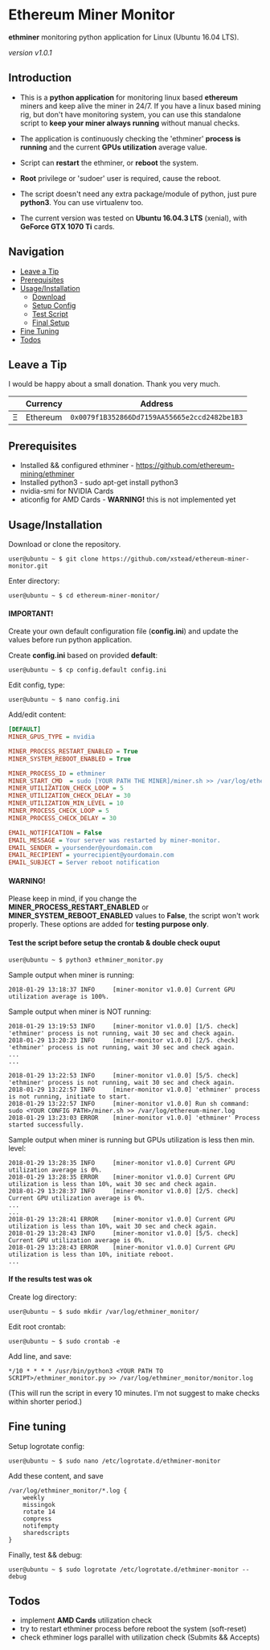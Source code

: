 # Ethereum Miner Monitor

**ethminer** monitoring python application for Linux (Ubuntu 16.04 LTS).

*version v1.0.1*

## Introduction

* This is a **python application** for monitoring linux based **ethereum** miners and keep alive the miner in 24/7. If you have a linux based mining rig, but don't have monitoring system, you can use this standalone script to **keep your miner always running** without manual checks.

* The application is continuously checking the 'ethminer' **process is running** and the current **GPUs utilization** average value.
* Script can **restart** the ethminer, or **reboot** the system.
* **Root** privilege or 'sudoer' user is required, cause the reboot.

* The script doesn't need any extra package/module of python, just pure **python3**. You can use virtualenv too.

* The current version was tested on **Ubuntu 16.04.3 LTS** (xenial), with **GeForce GTX 1070 Ti** cards.

## Navigation

* [Leave a Tip](#leave-a-tip)
* [Prerequisites](#prerequisites)
* [Usage/Installation](#usageinstallation)
    * [Download](#download)
    * [Setup Config](#setup-config)
    * [Test Script](#test-script)
    * [Final Setup](#final-setup)
* [Fine Tuning](#fine-tuning)
* [Todos](#todos)
    
## Leave a Tip

I would be happy about a small donation. Thank you very much.


|   | Currency | Address                                      |
|---|----------|----------------------------------------------|
| Ξ | Ethereum | `0x0079f1B352866Dd7159AA55665e2ccd2482be1B3` |

## Prerequisites

* Installed && configured ethminer - https://github.com/ethereum-mining/ethminer
* Installed python3 - sudo apt-get install python3
* nvidia-smi for NVIDIA Cards
* aticonfig for AMD Cards - **WARNING!** this is not implemented yet

## Usage/Installation

<a name="download"></a>
Download or clone the repository.

    user@ubuntu ~ $ git clone https://github.com/xstead/ethereum-miner-monitor.git

Enter directory:

    user@ubuntu ~ $ cd ethereum-miner-monitor/


#### IMPORTANT! <a name="setup-config"></a>
Create your own default configuration file (**config.ini**) and update the values before run python application.

Create **config.ini** based on provided **default**:

    user@ubuntu ~ $ cp config.default config.ini

Edit config, type:

    user@ubuntu ~ $ nano config.ini

Add/edit content:

```ini
[DEFAULT]
MINER_GPUS_TYPE = nvidia

MINER_PROCESS_RESTART_ENABLED = True
MINER_SYSTEM_REBOOT_ENABLED = True

MINER_PROCESS_ID = ethminer
MINER_START_CMD  = sudo [YOUR PATH THE MINER]/miner.sh >> /var/log/ethereum-miner.log
MINER_UTILIZATION_CHECK_LOOP = 5
MINER_UTILIZATION_CHECK_DELAY = 30
MINER_UTILIZATION_MIN_LEVEL = 10
MINER_PROCESS_CHECK_LOOP = 5
MINER_PROCESS_CHECK_DELAY = 30

EMAIL_NOTIFICATION = False
EMAIL_MESSAGE = Your server was restarted by miner-monitor.
EMAIL_SENDER = yoursender@yourdomain.com
EMAIL_RECIPIENT = yourrecipient@yourdomain.com
EMAIL_SUBJECT = Server reboot notification
```


#### WARNING!

Please keep in mind, if you change the **MINER_PROCESS_RESTART_ENABLED** or **MINER_SYSTEM_REBOOT_ENABLED** values to **False**, the script won't work properly. These options are added for **testing purpose only**.

#### Test the script before setup the crontab & double check ouput <a name="test-script"></a>

    user@ubuntu ~ $ python3 ethminer_monitor.py


Sample output when miner is running:

    2018-01-29 13:18:37 INFO     [miner-monitor v1.0.0] Current GPU utilization average is 100%.

Sample output when miner is NOT running:

    2018-01-29 13:19:53 INFO     [miner-monitor v1.0.0] [1/5. check] 'ethminer' process is not running, wait 30 sec and check again.
    2018-01-29 13:20:23 INFO     [miner-monitor v1.0.0] [2/5. check] 'ethminer' process is not running, wait 30 sec and check again.
    ...
    ...
    
    2018-01-29 13:22:53 INFO     [miner-monitor v1.0.0] [5/5. check] 'ethminer' process is not running, wait 30 sec and check again.
    2018-01-29 13:22:57 INFO     [miner-monitor v1.0.0] 'ethminer' process is not running, initiate to start.
    2018-01-29 13:22:57 INFO     [miner-monitor v1.0.0] Run sh command: sudo <YOUR CONFIG PATH>/miner.sh >> /var/log/ethereum-miner.log
    2018-01-29 13:23:03 ERROR    [miner-monitor v1.0.0] 'ethminer' Process started successfully.


Sample output when miner is running but GPUs utilization is less then min. level:

    2018-01-29 13:28:35 INFO     [miner-monitor v1.0.0] Current GPU utilization average is 0%.
    2018-01-29 13:28:35 ERROR    [miner-monitor v1.0.0] Current GPU utilization is less than 10%, wait 30 sec and check again.
    2018-01-29 13:28:37 INFO     [miner-monitor v1.0.0] [2/5. check] Current GPU utilization average is 0%.
    ...
    ...
    2018-01-29 13:28:41 ERROR    [miner-monitor v1.0.0] Current GPU utilization is less than 10%, wait 30 sec and check again.
    2018-01-29 13:28:43 INFO     [miner-monitor v1.0.0] [5/5. check] Current GPU utilization average is 0%.
    2018-01-29 13:28:43 ERROR    [miner-monitor v1.0.0] Current GPU utilization is less than 10%, initiate reboot.
    ...


#### If the results test was ok <a name="final-setup"></a>

Create log directory:

    user@ubuntu ~ $ sudo mkdir /var/log/ethminer_monitor/

Edit root crontab:

    user@ubuntu ~ $ sudo crontab -e

Add line, and save:

    */10 * * * * /usr/bin/python3 <YOUR PATH TO SCRIPT>/ethminer_monitor.py >> /var/log/ethminer_monitor/monitor.log

(This will run the script in every 10 minutes. I'm not suggest to make checks within shorter period.)

## Fine tuning

Setup logrotate config:

    user@ubuntu ~ $ sudo nano /etc/logrotate.d/ethminer-monitor

Add these content, and save

    /var/log/ethminer_monitor/*.log {
        weekly
        missingok
        rotate 14
        compress
        notifempty
        sharedscripts
    }

Finally, test && debug:

    user@ubuntu ~ $ sudo logrotate /etc/logrotate.d/ethminer-monitor --debug

## Todos

* implement **AMD Cards** utilization check
* try to restart ethminer process before reboot the system (soft-reset)
* check ethminer logs parallel with utilization check (Submits && Accepts)
